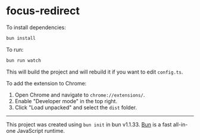 # focus-redirect

To install dependencies:

```bash
bun install
```

To run:

```bash
bun run watch
```

This will build the project and will rebuild it if you want to edit `config.ts`.

To add the extension to Chrome:

1. Open Chrome and navigate to `chrome://extensions/`.
2. Enable "Developer mode" in the top right.
3. Click "Load unpacked" and select the `dist` folder.

---

This project was created using `bun init` in bun v1.1.33. [Bun](https://bun.sh) is a fast all-in-one JavaScript runtime.
